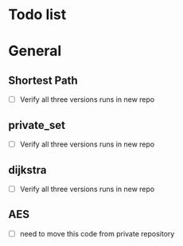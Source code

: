 # Todo list

# General 

## Shortest Path

- [ ] Verify all three versions runs in new repo

## private_set

- [ ] Verify all three versions runs in new repo

## dijkstra

- [ ] Verify all three versions runs in new repo

## AES

- [ ] need to move this code from private repository

